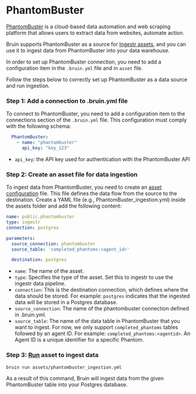 # PhantomBuster
[PhantomBuster](https://phantombuster.com/) is a cloud-based data automation and web scraping platform that allows users to extract data from websites, automate action.

Bruin supports PhantomBuster as a source for [Ingestr assets](/assets/ingestr), and you can use it to ingest data from PhantomBuster into your data warehouse.

In order to set up PhantomBuster connection, you need to add a configuration item in the `.bruin.yml` file and in `asset` file.

Follow the steps below to correctly set up PhantomBuster as a data source and run ingestion.

### Step 1: Add a connection to .bruin.yml file
To connect to PhantomBuster, you need to add a configuration item to the connections section of the `.bruin.yml` file. This configuration must comply with the following schema:

```yaml
  PhantomBuster:
    - name: "phantombuster"
      api_key: "key_123"
```
- `api_key`: the API key used for authentication with the PhantomBuster API

### Step 2: Create an asset file for data ingestion
To ingest data from PhantomBuster, you need to create an [asset configuration](/assets/ingestr#asset-structure) file. This file defines the data flow from the source to the destination. Create a YAML file (e.g., PhantomBuster_ingestion.yml) inside the assets folder and add the following content:

```yaml
name: public.phantombuster
type: ingestr
connection: postgres

parameters:
  source_connection: phantombuster
  source_table: 'completed_phantoms:<agent_id>'

  destination: postgres
```

- `name`: The name of the asset.
- `type`: Specifies the type of the asset. Set this to ingestr to use the ingestr data pipeline.
- `connection`: This is the destination connection, which defines where the data should be stored. For example: `postgres` indicates that the ingested data will be stored in a Postgres database.
- `source_connection`: The name of the phantombuster connection defined in .bruin.yml.
- `source_table`: The name of the data table in PhantomBuster that you want to ingest.
  For now, we only support `completed_phantoms` tables followed by an agent ID. For example:
  `completed_phantoms:<agentid>`. An Agent ID is a unique identifier for a specific Phantom.

### Step 3: [Run](/commands/run) asset to ingest data
```     
bruin run assets/phantombuster_ingestion.yml
```
As a result of this command, Bruin will ingest data from the given PhantomBuster table into your Postgres database.


